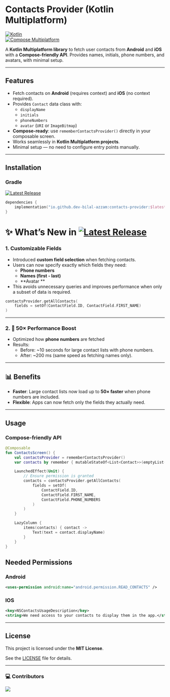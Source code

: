 # Contacts Provider (Kotlin Multiplatform)

[![Kotlin](https://img.shields.io/badge/Kotlin-2.2.10-blue.svg)](https://kotlinlang.org/)  
[![Compose Multiplatform](https://img.shields.io/badge/Compose-Multiplatform-purple.svg)](https://www.jetbrains.com/lp/compose/)  

A **Kotlin Multiplatform library** to fetch user contacts from **Android** and **iOS** with a **Compose-friendly API**. Provides names, initials, phone numbers, and avatars, with minimal setup.

---

## Features

- Fetch contacts on **Android** (requires context) and **iOS** (no context required).  
- Provides `Contact` data class with:
  - `displayName`
  - `initials`
  - `phoneNumbers`
  - `avatar` (`URI` or `ImageBitmap`)  
- **Compose-ready**: use `rememberContactsProvider()` directly in your composable screen.  
- Works seamlessly in **Kotlin Multiplatform projects**.  
- Minimal setup — no need to configure entry points manually.

---

## Installation

### Gradle

 [![Latest Release](https://img.shields.io/github/v/release/dev-bilal-azzam/contacts-provider?label=latest_version)](https://github.com/dev-bilal-azzam/contacts-provider/releases/latest)
```kotlin
dependencies {
    implementation("io.github.dev-bilal-azzam:contacts-provider:$latest_version")
}
```


# ✨ What’s New in [![Latest Release](https://img.shields.io/github/v/release/dev-bilal-azzam/contacts-provider?label=Latest_Release)](https://github.com/dev-bilal-azzam/contacts-provider/releases/latest)

### 1. Customizable Fields  
- Introduced **custom field selection** when fetching contacts.  
- Users can now specify exactly which fields they need:
  - **Phone numbers**  
  - **Names (first - last)**  
  - **Avatar **  
- This avoids unnecessary queries and improves performance when only a subset of data is required.  

```kotlin
contactsProvider.getAllContacts(
    fields = setOf(ContactField.ID, ContactField.FIRST_NAME)
)
```

---

### 2. 🚀 50× Performance Boost  
- Optimized how **phone numbers** are fetched
- Results:
  - Before: ~10 seconds for large contact lists with phone numbers.  
  - After: ~200 ms (same speed as fetching names only).  

---

## 📊 Benefits
- **Faster**: Large contact lists now load up to **50× faster** when phone numbers are included.  
- **Flexible**: Apps can now fetch only the fields they actually need.  
---

## Usage

### Compose-friendly API
```kotlin
@Composable
fun ContactsScreen() {
    val contactsProvider = rememberContactsProvider()
    var contacts by remember { mutableStateOf<List<Contact>>(emptyList()) }

    LaunchedEffect(Unit) {
        // Ensure permission is granted
        contacts = contactsProvider.getAllContacts(
            fields = setOf(
                ContactField.ID,
                ContactField.FIRST_NAME,
                ContactField.PHONE_NUMBERS
            )
        )
    }

    LazyColumn {
        items(contacts) { contact ->
            Text(text = contact.displayName)
        }
    }
}

```

## Needed Permissions

### Android
```xml
<uses-permission android:name="android.permission.READ_CONTACTS" />
```

### IOS
```xml
<key>NSContactsUsageDescription</key>
<string>We need access to your contacts to display them in the app.</string>
```

---

## License

This project is licensed under the **MIT License**.  

See the [LICENSE](LICENSE) file for details.

---
### 💻 Contributors

[![](https://contrib.rocks/image?repo=dev-bilal-azzam/MyContacts)](https://github.com/dev-bilal-azzam/MyContacts/graphs/contributors)

